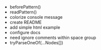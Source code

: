 - beforePattern()
- readPattern()
- colorize console message
- create README
- add simple html example
- configure docs
- need ignore comments within space group
- tryParseOneOf(...Nodes[])